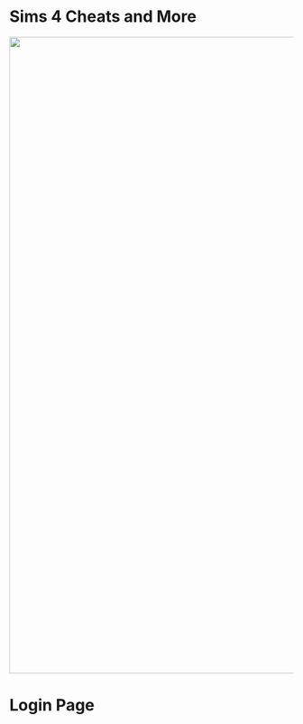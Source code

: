 # Sims 4 Cheats and More

<p align= "center" >
  <img height="1127" width="793"
       src = "https://github.com/elifbilgep/sims4hile/blob/master/assets/screenshots/sims1.png" alt ="">
<br>
  <h1> Login Page </h1>
</p>


  
